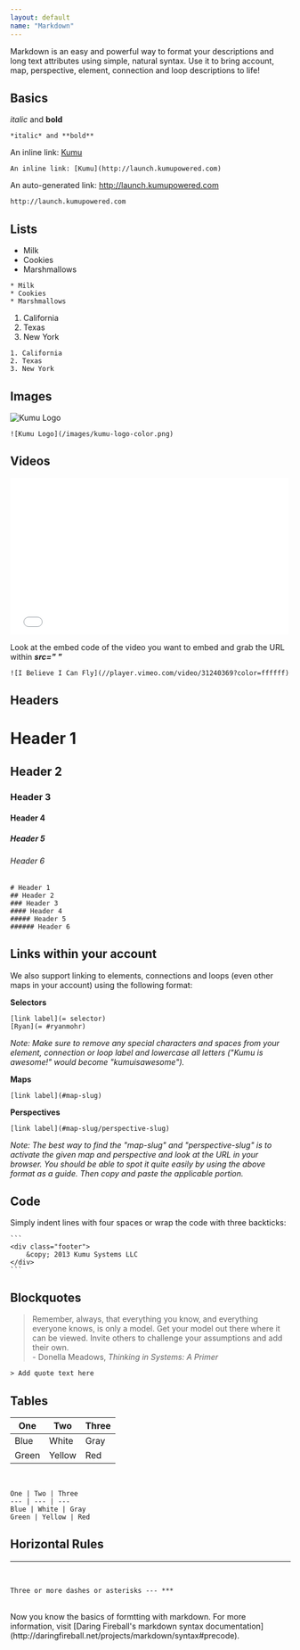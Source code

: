 ```yaml
---
layout: default
name: "Markdown"
---
```


Markdown is an easy and powerful way to format your descriptions and long text attributes using simple, natural syntax. Use it to bring account, map, perspective, element, connection and loop descriptions to life!

## Basics

*italic* and **bold**

```
*italic* and **bold**
```

An inline link: [Kumu](http://launch.kumupowered.com)

```
An inline link: [Kumu](http://launch.kumupowered.com)
```

An auto-generated link: <a href="http://launch.kumupowered.com">http://launch.kumupowered.com</a>

```
http://launch.kumupowered.com
```

## Lists

* Milk
* Cookies
* Marshmallows

```
* Milk
* Cookies
* Marshmallows
```

1. California
2. Texas
3. New York

```
1. California
2. Texas
3. New York
```

## Images

![Kumu Logo](/images/kumu-logo-color.png)

```
![Kumu Logo](/images/kumu-logo-color.png)
```


## Videos

<iframe src="//player.vimeo.com/video/31240369?color=ffffff" width="500" height="281" frameborder="0" webkitallowfullscreen mozallowfullscreen allowfullscreen></iframe>

<br />

Look at the embed code of the video you want to embed and grab the URL within ***src=" "***

    ![I Believe I Can Fly](//player.vimeo.com/video/31240369?color=ffffff)

## Headers

# Header 1
## Header 2
### Header 3
#### Header 4
##### Header 5
###### Header 6

    # Header 1
    ## Header 2
    ### Header 3
    #### Header 4
    ##### Header 5
    ###### Header 6

## Links within your account
We also support linking to elements, connections and loops (even other maps in your account) using the following format:

**Selectors**

    [link label](= selector)
    [Ryan](= #ryanmohr)

*Note: Make sure to remove any special characters and spaces from your element, connection or loop label and lowercase all letters ("Kumu is awesome!" would become "kumuisawesome").*

**Maps**

    [link label](#map-slug)

**Perspectives**

    [link label](#map-slug/perspective-slug)

*Note: The best way to find the "map-slug" and "perspective-slug" is to activate the given map and perspective and look at the URL in your browser. You should be able to spot it quite easily by using the above format as a guide. Then copy and paste the applicable portion.*

## Code

Simply indent lines with four spaces or wrap the code with three backticks:

    ```
    <div class="footer">
        &copy; 2013 Kumu Systems LLC
    </div>
    ```


## Blockquotes

> Remember, always, that everything you know, and everything everyone knows, is only a model. Get your model out there where it can be viewed. Invite others to challenge your assumptions and add their own. <br />- Donella Meadows, *Thinking in Systems: A Primer*

    > Add quote text here

## Tables

One | Two | Three
--- | --- | ---
Blue | White | Gray
Green | Yellow | Red
<br />

```
One | Two | Three
--- | --- | ---
Blue | White | Gray
Green | Yellow | Red
```

## Horizontal Rules

***
<br />

    Three or more dashes or asterisks --- ***

<br />
Now you know the basics of formtting with markdown. For more information, visit [Daring Fireball's markdown syntax documentation](http://daringfireball.net/projects/markdown/syntax#precode).
